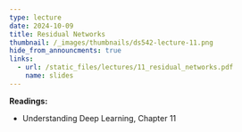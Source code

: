 ```yaml
---
type: lecture
date: 2024-10-09
title: Residual Networks
thumbnail: /_images/thumbnails/ds542-lecture-11.png
hide_from_announcments: true
links:
  - url: /static_files/lectures/11_residual_networks.pdf
    name: slides
---
```

**Readings:**
- Understanding Deep Learning, Chapter 11


